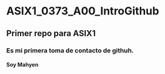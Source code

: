 # ASIX1_0373_A00_IntroGithub
## Primer repo para ASIX1  
### Es mi primera toma de contacto de githuh.  
#### Soy Mahyen 